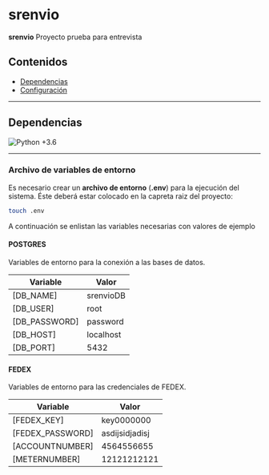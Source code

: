# srenvio

**srenvio** Proyecto prueba para entrevista

## Contenidos

- [Dependencias](#dependencias)
- [Configuración](#configuración)


---

## Dependencias

![Python +3.6](https://img.shields.io/badge/python-+3.6-blue.svg)

---

### Archivo de variables de entorno

Es necesario crear un **archivo de entorno** (**.env**) para la ejecución del sistema. Éste deberá estar colocado en la capreta raiz del proyecto:

``` bash
touch .env
```



A continuación se enlistan las variables necesarias con valores de ejemplo


#### POSTGRES

Variables de entorno para la conexión a las bases de datos.

| Variable | Valor  |
|----------|--------|
| [DB_NAME]          | srenvioDB   |
| [DB_USER]      | root        |
| [DB_PASSWORD]           | password          |
| [DB_HOST]| localhost |
| [DB_PORT]| 5432             |

#### FEDEX

Variables de entorno para las credenciales de FEDEX.

| Variable | Valor  |
|----------|--------|
| [FEDEX_KEY]          | key0000000   |
| [FEDEX_PASSWORD]      | asdijsidjadisj        |
| [ACCOUNTNUMBER]           | 4564556655          |
| [METERNUMBER]| 12121212121 |





